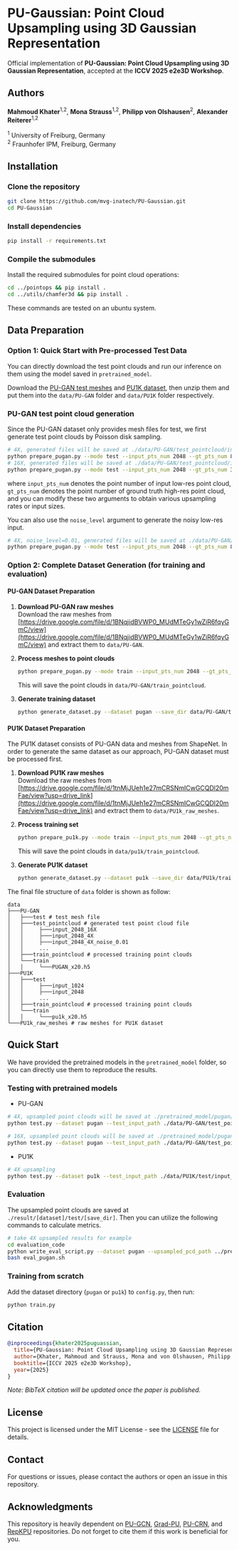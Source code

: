 # PU-Gaussian: Point Cloud Upsampling using 3D Gaussian Representation

Official implementation of **PU-Gaussian: Point Cloud Upsampling using 3D Gaussian Representation**, accepted at the **ICCV 2025 e2e3D Workshop**.

## Authors

**Mahmoud Khater**<sup>1,2</sup>, **Mona Strauss**<sup>1,2</sup>, **Philipp von Olshausen**<sup>2</sup>, **Alexander Reiterer**<sup>1,2</sup>

<sup>1</sup> University of Freiburg, Germany  
<sup>2</sup> Fraunhofer IPM, Freiburg, Germany

## Installation

### Clone the repository
```bash
git clone https://github.com/mvg-inatech/PU-Gaussian.git
cd PU-Gaussian
```

### Install dependencies
```bash
pip install -r requirements.txt
```

### Compile the submodules

Install the required submodules for point cloud operations:

```bash
cd ../pointops && pip install .
cd ../utils/chamfer3d && pip install .
```


These commands are tested on an ubuntu system.

## Data Preparation

### Option 1: Quick Start with Pre-processed Test Data

You can directly download the test point clouds and run our inference on them using the model saved in `pretrained_model`.

Download the [PU-GAN test meshes](https://drive.google.com/open?id=1BNqjidBVWP0_MUdMTeGy1wZiR6fqyGmC) and [PU1K dataset](https://drive.google.com/drive/folders/1k1AR_oklkupP8Ssw6gOrIve0CmXJaSH3?usp=sharing), then unzip them and put them into the `data/PU-GAN` folder and `data/PU1K` folder respectively.


### PU-GAN test point cloud generation

Since the PU-GAN dataset only provides mesh files for test, we first generate test point clouds by Poisson disk sampling.

```bash
# 4X, generated files will be saved at ./data/PU-GAN/test_pointcloud/input_2048_4X by default
python prepare_pugan.py --mode test --input_pts_num 2048 --gt_pts_num 8192
# 16X, generated files will be saved at ./data/PU-GAN/test_pointcloud/input_2048_16X by default
python prepare_pugan.py --mode test --input_pts_num 2048 --gt_pts_num 32768
```

where `input_pts_num` denotes the point number of input low-res point cloud, `gt_pts_num` denotes the point number of ground truth high-res point cloud, and you can modify these two arguments to obtain various upsampling rates or input sizes.

You can also use the `noise_level` argument to generate the noisy low-res input.
```bash
# 4X, noise_level=0.01, generated files will be saved at ./data/PU-GAN/test_pointcloud/input_2048_4X_noise_0.01 by default
python prepare_pugan.py --mode test --input_pts_num 2048 --gt_pts_num 8192 --noise_level 0.01
```

### Option 2: Complete Dataset Generation (for training and evaluation)

#### PU-GAN Dataset Preparation

1. **Download PU-GAN raw meshes**  
   Download the raw meshes from [https://drive.google.com/file/d/1BNqjidBVWP0_MUdMTeGy1wZiR6fqyGmC/view](https://drive.google.com/file/d/1BNqjidBVWP0_MUdMTeGy1wZiR6fqyGmC/view) and extract them to `data/PU-GAN`.

2. **Process meshes to point clouds**  
   ```bash
   python prepare_pugan.py --mode train --input_pts_num 2048 --gt_pts_num 40960
   ```
   This will save the point clouds in `data/PU-GAN/train_pointcloud`.

3. **Generate training dataset**  
   ```bash
   python generate_dataset.py --dataset pugan --save_dir data/PU-GAN/train
   ```

#### PU1K Dataset Preparation

The PU1K dataset consists of PU-GAN data and meshes from ShapeNet. In order to generate the same dataset as our approach, PU-GAN dataset must be processed first.

1. **Download PU1K raw meshes**  
   Download the raw meshes from [https://drive.google.com/file/d/1tnMjJUeh1e27mCRSNmICwGCQDl20mFae/view?usp=drive_link](https://drive.google.com/file/d/1tnMjJUeh1e27mCRSNmICwGCQDl20mFae/view?usp=drive_link) and extract them to `data/PU1k_raw_meshes`.

2. **Process training set**  
   ```bash
   python prepare_pu1k.py --mode train --input_pts_num 2048 --gt_pts_num 40960
   ```
   This will save the point clouds in `data/pu1k/train_pointcloud`.

3. **Generate PU1K dataset**  
   ```bash
   python generate_dataset.py --dataset pu1k --save_dir data/PU1k/train
   ```


The final file structure of `data` folder is shown as follow:

```
data  
├───PU-GAN
│   ├───test # test mesh file
│   ├───test_pointcloud # generated test point cloud file
│   │     ├───input_2048_16X
│   │     ├───input_2048_4X
│   │     ├───input_2048_4X_noise_0.01
│   │     ...
│   ├───train_pointcloud # processed training point clouds
│   └───train
│   │     └───PUGAN_x20.h5
├───PU1K
│   ├───test
│   │     ├───input_1024
│   │     ├───input_2048
│   │     ...
│   ├───train_pointcloud # processed training point clouds
│   └───train
│   │     └───pu1k_x20.h5
└───PU1k_raw_meshes # raw meshes for PU1K dataset
```

## Quick Start

We have provided the pretrained models in the `pretrained_model` folder, so you can directly use them to reproduce the results.

### Testing with pretrained models

* PU-GAN
```bash
# 4X, upsampled point clouds will be saved at ./pretrained_model/pugan/test/4X
python test.py --dataset pugan --test_input_path ./data/PU-GAN/test_pointcloud/input_2048_4X/input_2048/ --test_gt_path ./data/PU-GAN/test_pointcloud/input_2048_4X/gt_8192/ --ckpt pretrained_model/pu_gaussian_pugan_Best.pth --save_dir results/PU-GAN/4x --up_rate 4

# 16X, upsampled point clouds will be saved at ./pretrained_model/pugan/test/16X
python test.py --dataset pugan --test_input_path ./data/PU-GAN/test_pointcloud/input_2048_16X/input_2048/ --test_gt_path ./data/PU-GAN/test_pointcloud/input_2048_16X/gt_32768/ --ckpt pretrained_model/pu_gaussian_pugan_Best.pth --save_dir results/PU-GAN/16x --up_rate 16
```

* PU1K
```bash
# 4X upsampling
python test.py --dataset pu1k --test_input_path ./data/PU1K/test/input_2048/input_2048 --test_gt_path ./data/PU1K/test/input_2048/gt_8192 --ckpt pretrained_model/pu_gaussian_pu1k_Best.pth --save_dir results/PU1k/4x --up_rate 4
```

### Evaluation

The upsampled point clouds are saved at `./result/[dataset]/test/[save_dir]`. Then you can utilize the following commands to calculate metrics.

```bash
# take 4X upsampled results for example
cd evaluation_code
python write_eval_script.py --dataset pugan --upsampled_pcd_path ../pretrained_model/pugan/test/4X/
bash eval_pugan.sh
```

### Training from scratch

Add the dataset directory (`pugan` or `pu1k`) to `config.py`, then run:
```bash
python train.py
```

## Citation

```bibtex
@inproceedings{khater2025puguassian,
  title={PU-Gaussian: Point Cloud Upsampling using 3D Gaussian Representation},
  author={Khater, Mahmoud and Strauss, Mona and von Olshausen, Philipp and Reiterer, Alexander},
  booktitle={ICCV 2025 e2e3D Workshop},
  year={2025}
}
```

*Note: BibTeX citation will be updated once the paper is published.*



## License

This project is licensed under the MIT License - see the [LICENSE](LICENSE) file for details.

## Contact

For questions or issues, please contact the authors or open an issue in this repository.

## Acknowledgments

This repository is heavily dependent on [PU-GCN](https://github.com/guochengqian/PU-GCN), [Grad-PU](https://github.com/yunhe20/Grad-PU), [PU-CRN](https://github.com/wanruzhao/PU-CRN), and [RepKPU](https://github.com/qhanghu/RepKPU) repositories. Do not forget to cite them if this work is beneficial for you.
